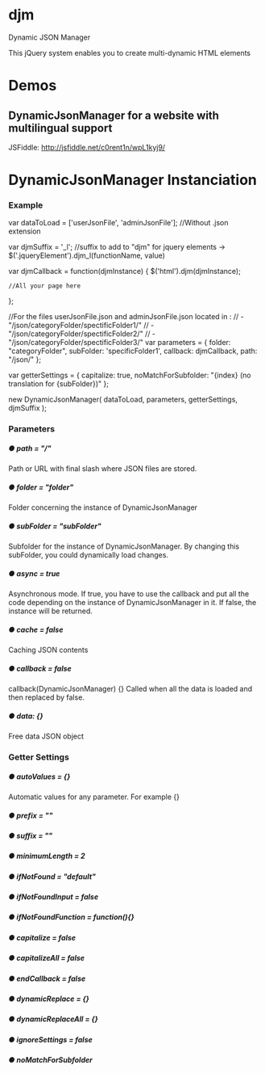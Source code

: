 # djm
Dynamic JSON Manager

This jQuery system enables you to create multi-dynamic HTML elements

# Demos
## DynamicJsonManager for a website with multilingual support
JSFiddle: http://jsfiddle.net/c0rent1n/wpL1kyj9/


# DynamicJsonManager Instanciation
### Example
var dataToLoad = ['userJsonFile', 'adminJsonFile']; //Without .json extension

var djmSuffix = '_l'; //suffix to add to "djm" for jquery elements -> $('.jqueryElement').djm_l(functionName, value)

var djmCallback = function(djmInstance) {
	$('html').djm(djmInstance);
	
	//All your page here
};

//For the files userJsonFile.json and adminJsonFile.json located in :
// - "/json/categoryFolder/spectificFolder1/"
// - "/json/categoryFolder/spectificFolder2/"
// - "/json/categoryFolder/spectificFolder3/"
var parameters = {
	folder: "categoryFolder",
	subFolder: 'specificFolder1',
	callback: djmCallback,
	path: "/json/"
};

var getterSettings = {
	capitalize: true,
	noMatchForSubfolder: "{index} (no translation for {subFolder})"
};

new DynamicJsonManager(
	dataToLoad,
	parameters,
	getterSettings,
	djmSuffix
);


### Parameters
##### ● path = "/"
Path or URL with final slash where JSON files are stored.

##### ● folder = "folder"
Folder concerning the instance of DynamicJsonManager

##### ● subFolder = "subFolder"
Subfolder for the instance of DynamicJsonManager. By changing this subFolder, you could dynamically load changes.

##### ● async = true
Asynchronous mode. 
If true, you have to use the callback and put all the code depending on the instance of DynamicJsonManager in it.
If false, the instance will be returned.

##### ● cache = false
Caching JSON contents

##### ● callback = false
callback(DynamicJsonManager) {}
Called when all the data is loaded and then replaced by false.

##### ● data: {}
Free data JSON object


### Getter Settings
##### ● autoValues = {}
  Automatic values for any parameter. For example {}
##### ● prefix = "" 
##### ● suffix = ""
##### ● minimumLength = 2
##### ● ifNotFound = "default"
##### ● ifNotFoundInput = false
##### ● ifNotFoundFunction = function(){}
##### ● capitalize = false
##### ● capitalizeAll = false
##### ● endCallback = false
##### ● dynamicReplace = {}
##### ● dynamicReplaceAll = {}
##### ● ignoreSettings = false
##### ● noMatchForSubfolder
